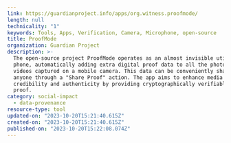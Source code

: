 ```yaml
---
link: https://guardianproject.info/apps/org.witness.proofmode/
length: null
technicality: "1"
keywords: Tools, Apps, Verification, Camera, Microphone, open-source
title: ProofMode
organization: Guardian Project
description: >-
  The open-source project ProofMode operates as an almost invisible utility on a
  phone, automatically adding extra digital proof data to all the photos and
  videos captured on a mobile camera. This data can be conveniently shared with
  anyone through a "Share Proof" action. The app aims to enhance media's
  credibility and authenticity by providing cryptographically verifiable digital
  proof.
category: social-impact
  - data-provenance
resource-type: tool
updated-on: "2023-10-20T15:21:40.615Z"
created-on: "2023-10-20T15:21:40.615Z"
published-on: "2023-10-20T15:22:08.074Z"
---
```

